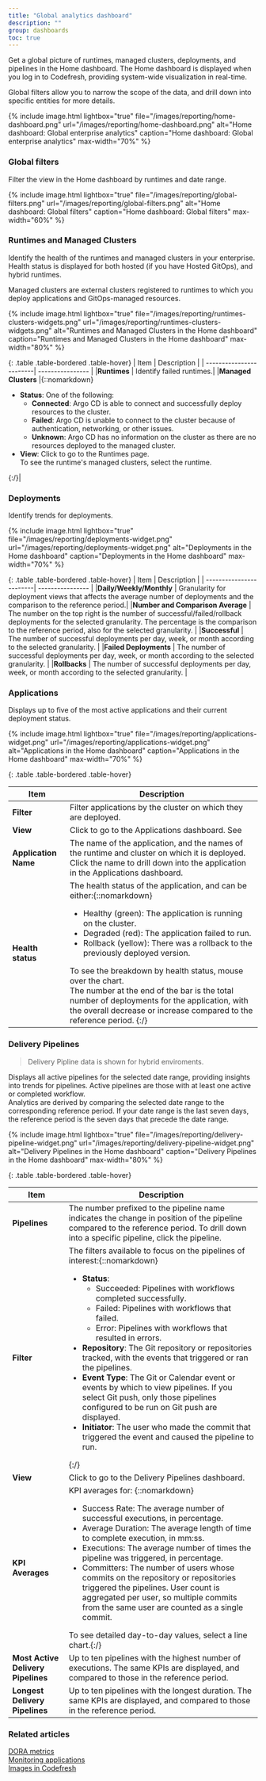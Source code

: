 ```yaml
---
title: "Global analytics dashboard"
description: ""
group: dashboards
toc: true
---
```


Get a global picture of runtimes, managed clusters, deployments, and pipelines in the Home dashboard. The Home dashboard is displayed when you log in to Codefresh, providing system-wide visualization in real-time.  

Global filters allow you to narrow the scope of the data, and  drill down into specific entities for more details.

  {% include 
   image.html 
   lightbox="true" 
   file="/images/reporting/home-dashboard.png" 
   url="/images/reporting/home-dashboard.png" 
   alt="Home dashboard: Global enterprise analytics" 
   caption="Home dashboard: Global enterprise analytics"
   max-width="70%" 
   %}

### Global filters
Filter the view in the Home dashboard by runtimes and date range.

{% include 
   image.html 
   lightbox="true" 
   file="/images/reporting/global-filters.png" 
   url="/images/reporting/global-filters.png" 
   alt="Home dashboard: Global filters" 
   caption="Home dashboard: Global filters"
   max-width="60%" 
   %}

### Runtimes and Managed Clusters

Identify the health of the runtimes and managed clusters in your enterprise.  
Health status is displayed for both hosted (if you have Hosted GitOps), and hybrid runtimes.  

Managed clusters are external clusters registered to runtimes to which you deploy applications and GitOps-managed resources.

 {% include 
   image.html 
   lightbox="true" 
   file="/images/reporting/runtimes-clusters-widgets.png" 
   url="/images/reporting/runtimes-clusters-widgets.png" 
   alt="Runtimes and Managed Clusters in the Home dashboard" 
   caption="Runtimes and Managed Clusters in the Home dashboard"
   max-width="80%" 
   %}

{: .table .table-bordered .table-hover}
| Item                    | Description   |
| ------------------------| ---------------- |
|**Runtimes**             | Identify failed runtimes.|
|**Managed Clusters**    |{::nomarkdown} <ul><li><b>Status</b>: One of the following: <ul><li><b>Connected</b>: Argo CD is able to connect and successfully deploy resources to the cluster.</li><li><b>Failed</b>: Argo CD is unable to connect to the cluster because of authentication, networking, or other issues. </li> <li> <b>Unknown</b>: Argo CD has no information on the cluster as there are no resources deployed to the managed cluster.</li></ul><li><b>View</b>: Click to go to the Runtimes page. <br>To see the runtime's managed clusters, select the runtime.</li> </ul> {:/}|


### Deployments

Identify trends for deployments.

 {% include 
   image.html 
   lightbox="true" 
   file="/images/reporting/deployments-widget.png" 
   url="/images/reporting/deployments-widget.png" 
   alt="Deployments in the Home dashboard" 
   caption="Deployments in the Home dashboard"
   max-width="70%" 
   %}

{: .table .table-bordered .table-hover}
| Item                    | Description   |
| ------------------------| ---------------- |
|**Daily/Weekly/Monthly** | Granularity for deployment views that affects the average number of deployments and the comparison to the reference period.|
|**Number and Comparison Average**            | The number on the top right is the number of successful/failed/rollback deployments for the selected granularity. The percentage is the comparison to the reference period, also for the selected granularity.   |
|**Successful**            | The number of successful deployments per day, week, or month according to the selected granularity.   |
|**Failed Deployments**    | The number of successful deployments per day, week, or month according to the selected granularity.   |
|**Rollbacks**             | The number of successful deployments per day, week, or month according to the selected granularity.   |



### Applications

Displays up to five of the most active applications and their current deployment status. 

{% include 
   image.html 
   lightbox="true" 
   file="/images/reporting/applications-widget.png" 
   url="/images/reporting/applications-widget.png" 
   alt="Applications in the Home dashboard" 
   caption="Applications in the Home dashboard"
   max-width="70%" 
   %}

{: .table .table-bordered .table-hover}

| Item                    | Description   |
| ------------------------| ---------------- |
|**Filter**                | Filter applications by the cluster on which they are deployed.    |
|**View**                  | Click to go to the Applications dashboard. See   |
|**Application Name**     | The name of the application, and the names of the runtime and cluster on which it is deployed. Click the name to drill down into the application in the Applications dashboard. |
|**Health status**         | The health status of the application, and can be either:{::nomarkdown}<ul><li>Healthy (green): The application is running on the cluster.</li><li>Degraded (red): The application failed to run.</li> <li>Rollback (yellow): There was a rollback to the previously deployed version.</li></ul> To see the breakdown by health status, mouse over the chart. <br> The number at the end of the bar is the total number of deployments for the application, with the overall decrease or increase compared to the reference period. {:/}  |



### Delivery Pipelines 

> Delivery Pipline data is shown for hybrid enviroments.

Displays all active pipelines for the selected date range, providing insights into trends for pipelines.  Active pipelines are those with at least one active or completed workflow.  
Analytics are derived by comparing the selected date range to the corresponding reference period. If your date range is the last seven days, the reference period is the seven days that precede the date range.

{% include 
   image.html 
   lightbox="true" 
   file="/images/reporting/delivery-pipeline-widget.png" 
   url="/images/reporting/delivery-pipeline-widget.png" 
   alt="Delivery Pipelines in the Home dashboard" 
   caption="Delivery Pipelines in the Home dashboard"
   max-width="80%" 
   %}

{: .table .table-bordered .table-hover}

| Item                    | Description   |
| ------------------------| ---------------- |
|**Pipelines**            | The number prefixed to the pipeline name indicates the change in position of the pipeline compared to the reference period. To drill down into a specific pipeline, click the pipeline.|
|**Filter**               | The filters available to focus on the pipelines of interest:{::nomarkdown}<ul><li><b>Status</b>:<ul><li>Succeeded: Pipelines with workflows completed successfully.</li><li>Failed: Pipelines with workflows that failed.</li><li>Error: Pipelines with workflows that resulted in errors.</li></ul><li><b>Repository</b>: The Git repository or repositories tracked, with the events that triggered or ran the pipelines.</li><li><b>Event Type</b>: The Git or Calendar event or events by which to view pipelines. If you select Git push, only those pipelines configured to be run on Git push are displayed.</li> <li><b>Initiator</b>: The user who made the commit that triggered the event and caused the pipeline to run.</li></ul>{:/} |
|**View**                  | Click to go to the Delivery Pipelines dashboard.    |
|**KPI Averages**         | KPI averages for: {::nomarkdown}<ul><li>Success Rate: The average number of successful executions, in percentage.</li><li>Average Duration: The average length of time to complete execution, in mm:ss.</li> <li>Executions: The average number of times the pipeline was triggered, in percentage.</li><li>Committers: The number of users whose commits on the repository or repositories triggered the pipelines. User count is aggregated per user, so multiple commits from the same user are counted as a single commit.</li></ul> To see detailed day-to-day values, select a line chart.{:/}|
|**Most Active Delivery Pipelines**      | Up to ten pipelines with the highest number of executions. The same KPIs are displayed, and compared to those in the reference period. |
|**Longest Delivery Pipelines**      | Up to ten pipelines with the longest duration. The same KPIs are displayed, and compared to those in the reference period.  |

### Related articles
[DORA metrics]({{site.baseurl}}/docs/dashboards/dora-metrics/)  
[Monitoring applications]({{site.baseurl}}/docs/deployments/gitops/applications-dashboard/)  
[Images in Codefresh]({{site.baseurl}}/docs/deployments/gitops/images/)  


